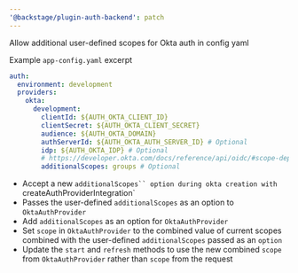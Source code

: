 ```yaml
---
'@backstage/plugin-auth-backend': patch
---
```


Allow additional user-defined scopes for Okta auth in config yaml

Example `app-config.yaml` excerpt

```yml
auth:
  environment: development
  providers:
    okta:
      development:
        clientId: ${AUTH_OKTA_CLIENT_ID}
        clientSecret: ${AUTH_OKTA_CLIENT_SECRET}
        audience: ${AUTH_OKTA_DOMAIN}
        authServerId: ${AUTH_OKTA_AUTH_SERVER_ID} # Optional
        idp: ${AUTH_OKTA_IDP} # Optional
        # https://developer.okta.com/docs/reference/api/oidc/#scope-dependent-claims-not-always-returned
        additionalScopes: groups # Optional
```

- Accept a new ` additionalScopes`` option during okta creation with  `createAuthProviderIntegration`
- Passes the user-defined `additionalScopes` as an option to `OktaAuthProvider`
- Add `additionalScopes` as an option for `OktaAuthProvider`
- Set `scope` in `OktaAuthProvider` to the combined value of current scopes combined with the user-defined `additionalScopes` passed as an `option`
- Update the `start` and `refresh` methods to use the new combined `scope` from `OktaAuthProvider` rather than `scope` from the request
